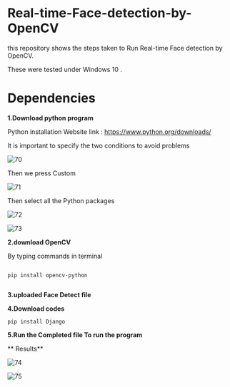 # Real-time-Face-detection-by-OpenCV
this repository shows the steps taken to Run Real-time Face detection by OpenCV.

These were tested under Windows 10 .

# Dependencies

**1.Download python program**

Python installation Website link : https://www.python.org/downloads/ 

It is important to specify the two conditions to avoid problems


![70](https://user-images.githubusercontent.com/86648269/128063092-5f536844-7a8a-47fd-bd12-16458630b560.png)


Then we press Custom

![71](https://user-images.githubusercontent.com/86648269/128063115-19526ca3-8ae2-485f-9d43-0825ad5cdf70.png)

Then select all the Python packages

![72](https://user-images.githubusercontent.com/86648269/128063139-e1ce9365-a5c4-4ed6-beb2-b08056f1b96f.png)

![73](https://user-images.githubusercontent.com/86648269/128063301-654351a9-5543-400e-8fac-8ac000f7ad13.png)


**2.download OpenCV**

By typing commands in terminal

```

pip install opencv-python


```

**3.uploaded Face Detect file**

**4.Download codes**

```
pip install Django 

```

**5.Run the Completed file To run the program**

  ** Results** 
  
  ![74](https://user-images.githubusercontent.com/86648269/128072430-b770934f-8faf-4118-90bc-a86a24a5e925.png)


![75](https://user-images.githubusercontent.com/86648269/128072439-4aabf16e-4e8c-4a8d-adc8-51d52868f1b4.png)


